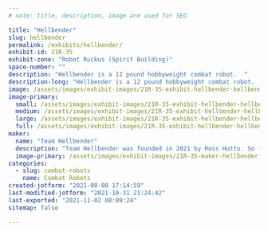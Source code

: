 ```yaml
---
# note: title, description, image are used for SEO

title: "Hellbender"
slug: hellbender
permalink: /exhibits/hellbender/
exhibit-id: 21R-35
exhibit-zone: "Robot Ruckus (Spirit Building)"
space-number: ""
description: "Hellbender is a 12 pound hobbyweight combat robot.  "
description-long: "Hellbender is a 12 pound hobbyweight combat robot.  Its primary weapon is a 4 inch asymmetrical eggbeater spinning over 5000 rpm."
image: /assets/images/exhibit-images/21R-35-exhibit-hellbender-hellbender-large.png
image-primary: 
  small: /assets/images/exhibit-images/21R-35-exhibit-hellbender-hellbender-small.png
  medium: /assets/images/exhibit-images/21R-35-exhibit-hellbender-hellbender-medium.png
  large: /assets/images/exhibit-images/21R-35-exhibit-hellbender-hellbender-large.png
  full: /assets/images/exhibit-images/21R-35-exhibit-hellbender-hellbender-full.png
maker: 
  name: "Team Hellbender"
  description: "Team Hellbender was founded in 2021 by Ross Hutto. So far all we have accomplished is burning up speed controllers and 3d printing things that don&#039;t work. "
  image-primary: /assets/images/exhibit-images/21R-35-maker-hellbender-img-2202-medium.JPG
categories: 
  - slug: combat-robots
    name: Combat Robots
created-jotform: "2021-08-08 17:14:59"
last-modified-jotform: "2021-10-31 21:24:42"
last-exported: "2021-11-02 08:09:24"
sitemap: false

---
```

